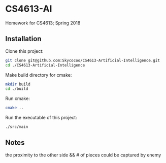 # CS4613-AI
Homework for CS4613; Spring 2018

## Installation

Clone this project:

```bash
git clone git@github.com:Skycocoo/CS4613-Artificial-Intelligence.git
cd ./CS4613-Artificial-Intelligence
```

Make build directory for cmake:

```bash
mkdir build
cd ./build
```

Run cmake:

```bash
cmake ..
```

Run the executable of this project:

```bash
./src/main
```


## Notes

the proximity to the other side && # of pieces could be captured by enemy
